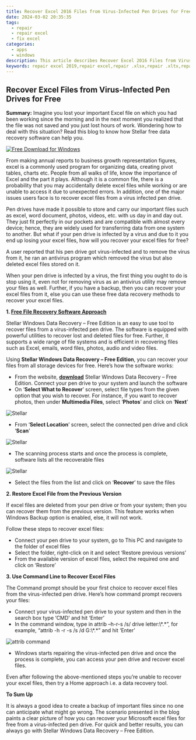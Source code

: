 ```yaml
---
title: Recover Excel 2016 Files from Virus-Infected Pen Drives for Free
date: 2024-03-02 20:35:35
tags: 
  - repair
  - repair excel
  - fix excel
categories: 
  - apps
  - windows
description: This article describes Recover Excel 2016 Files from Virus-Infected Pen Drives for Free
keywords: repair excel 2019,repair excel,repair .xlsx,repair .xltx,repair excel 2016
---
```


## Recover Excel Files from Virus-Infected Pen Drives for Free

**Summary:** Imagine you lost your important Excel file on which you had been working since the morning and in the next moment you realized that the file was not saved and you just lost hours of work. Wondering how to deal with this situation? Read this blog to know how Stellar free data recovery software can help you.

[![Free Download for Windows](https://www.stellarinfo.com/images/free-download-windows.png)](https://tools.techidaily.com/stellardata-recovery/repaire-for-excel/ "Free Download for Windows")

From making annual reports to business growth representation figures, excel is a commonly used program for organizing data, creating pivot tables, charts etc. People from all walks of life, know the importance of Excel and the part it plays. Although it is a common file, there is a probability that you may accidentally delete excel files while working or are unable to access it due to unexpected errors. In addition, one of the major issues users face is to recover excel files from a virus infected pen drive.

Pen drives have made it possible to store and carry our important files such as excel, word document, photos, videos, etc. with us day in and day out. They just fit perfectly in our pockets and are compatible with almost every device; hence, they are widely used for transferring data from one system to another. But what if your pen drive is infected by a virus and due to it you end up losing your excel files, how will you recover your excel files for free?

A user reported that his pen drive got virus-infected and to remove the virus from it, he ran an antivirus program which removed the virus but also deleted excel files stored on it.

When your pen drive is infected by a virus, the first thing you ought to do is stop using it, even not for removing virus as an antivirus utility may remove your files as well. Further, if you have a backup, then you can recover your excel files from it, else you can use these free data recovery methods to recover your excel files.

**1\. [Free File Recovery Software Approach](https://tools.techidaily.com/stellardata-recovery/repaire-for-excel/)**

Stellar Windows Data Recovery – Free Edition is an easy to use tool to recover files from a virus-infected pen drive. The software is equipped with powerful utilities to recover lost and deleted files for free. Further, it supports a wide range of file systems and is efficient in recovering files such as Excel, emails, word files, photos, audio and video files.

Using **Stellar Windows Data Recovery – Free Edition**, you can recover your files from all storage devices for free. Here’s how the software works:

- From the website, [**download**](https://tools.techidaily.com/stellardata-recovery/repaire-for-excel/) Stellar Windows Data Recovery – Free Edition. Connect your pen drive to your system and launch the software
- On ‘**Select What to Recover**’ screen, select file types from the given option that you wish to recover. For instance, if you want to recover photos, then under **Multimedia Files**, select ‘**Photos**’ and click on ‘**Next**’

![Stellar](https://www.stellarinfo.com/blog/wp-content/uploads/2021/02/FDR1-2-1024x721.png)

- From ‘**Select Location**’ screen, select the connected pen drive and click ‘**Scan**’

![Stellar](https://www.stellarinfo.com/blog/wp-content/uploads/2021/02/FDR2-1-1024x717.png)

- The scanning process starts and once the process is complete, software lists all the recoverable files

![Stellar](https://www.stellarinfo.com/blog/wp-content/uploads/2021/02/FDR3-2-1024x714.png)

- Select the files from the list and click on ‘**Recover**’ to save the files

**2\. Restore Excel File from the Previous Version**

If excel files are deleted from your pen drive or from your system; then you can recover them from the previous version. This feature works when Windows Backup option is enabled, else, it will not work.

Follow these steps to recover excel files:

- Connect your pen drive to your system, go to This PC and navigate to the folder of excel files
- Select the folder, right-click on it and select ‘Restore previous versions’
- From the available version of excel files, select the required one and click on ‘Restore’

**3\. Use Command Line to Recover Excel Files**

The Command prompt should be your first choice to recover excel files from the virus-infected pen drive. Here’s how command prompt recovers your files:

- Connect your virus-infected pen drive to your system and then in the search box type ‘CMD’ and hit ‘Enter’
- In the command window, type in attrib –h-r-s /s/ drive letter:\\\*.\*”, for example, “attrib -h -r -s /s /d G:\\\*.\*” and hit ‘Enter’

![attrib command](https://www.stellarinfo.com/blog/wp-content/uploads/2017/10/attrib-command.png)

- Windows starts repairing the virus-infected pen drive and once the process is complete, you can access your pen drive and recover excel files.

Even after following the above-mentioned steps you’re unable to recover your excel files, then try a Home approach i.e. a data recovery tool.

**To Sum Up**

It is always a good idea to create a backup of important files since no one can anticipate what might go wrong. The scenario presented in the blog paints a clear picture of how you can recover your Microsoft excel files for free from a virus-infected pen drive. For quick and better results, you can always go with Stellar Windows Data Recovery – Free Edition.




<ins class="adsbygoogle"
     style="display:block"
     data-ad-client="ca-pub-7571918770474297"
     data-ad-slot="8358498916"
     data-ad-format="auto"
     data-full-width-responsive="true"></ins>
